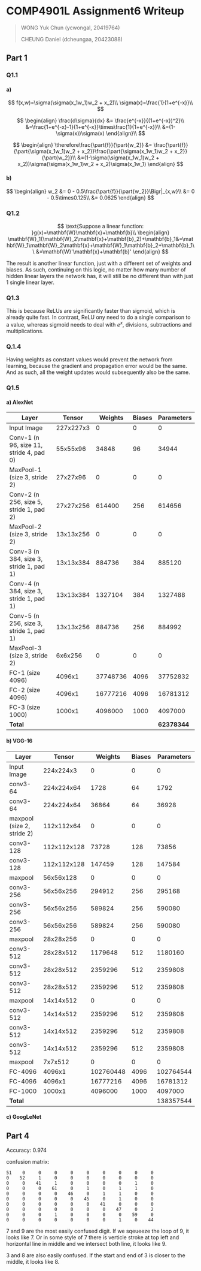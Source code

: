 # COMP4901L Assignment6 Writeup

>WONG Yuk Chun (ycwongal, 20419764)
>
>CHEUNG Daniel (dcheungaa, 20423088)

## Part 1

### Q1.1

#### a)

$$
f(x,w)=\sigma(\sigma(x_1w_1)w_2 + x_2)\\
\sigma(x)=\frac{1}{1+e^{-x}}\\
$$

$$
\begin{align}
\frac{d\sigma}{dx} &= \frac{e^{-x}}{(1+e^{-x})^2}\\
&=\frac{1+e^{-x}-1}{1+e^{-x}}\times\frac{1}{1+e^{-x}}\\
&=(1-\sigma(x))\sigma(x)
\end{align}\\
$$

$$
\begin{align}
\therefore\frac{\part{f}}{\part{w_2}} &= \frac{\part{f}}{\part{\sigma(x_1w_1)w_2 + x_2}}\frac{\part{\sigma(x_1w_1)w_2 + x_2}}{\part{w_2}}\\
&=(1-\sigma(\sigma(x_1w_1)w_2 + x_2))\sigma(\sigma(x_1w_1)w_2 + x_2)\sigma(x_1w_1)
\end{align}
$$

#### b)

$$
\begin{align}
w_2 &= 0 - 0.5\frac{\part{f}}{\part{w_2}}\Bigr|_{x,w}\\
&= 0 - 0.5\times0.125\\
&= 0.0625
\end{align}
$$

### Q1.2

$$
\text{Suppose a linear function: }g(x)=\mathbf{W}\mathbf{x}+\mathbf{b}\\
\begin{align}
\mathbf{W}_1(\mathbf{W}_2\mathbf{x}+\mathbf{b}_2)+\mathbf{b}_1&=\mathbf{W}_1\mathbf{W}_2\mathbf{x}+\mathbf{W}_1\mathbf{b}_2+\mathbf{b}_1\\
&=\mathbf{W}'\mathbf{x}+\mathbf{b}'
\end{align}
$$

The result is another linear function, just with a different set of weights and biases. As such, continuing on this logic, no matter how many number of hidden linear layers the network has, it will still be no different than with just 1 single linear layer.

### Q1.3

This is because ReLUs are significantly faster than sigmoid, which is already quite fast. In contrast, ReLU ony need to do a single comparison to a value, whereas sigmoid needs to deal with $e^x$, divisions, subtractions and multiplications.

### Q.1.4

Having weights as constant values would prevent the network from learning, because the gradient and propagation error would be the same. And as such, all the weight updates would subsequently also be the same.

### Q1.5

#### a) AlexNet

| Layer                                   | Tensor    | Weights  | Biases | Parameters   |
| --------------------------------------- | --------- | -------- | ------ | ------------ |
| Input Image                             | 227x227x3 | 0        | 0      | 0            |
| Conv-1 (n 96, size 11, stride 4, pad 0) | 55x55x96  | 34848    | 96     | 34944        |
| MaxPool-1 (size 3, stride 2)            | 27x27x96  | 0        | 0      | 0            |
| Conv-2 (n 256, size 5, stride 1, pad 2) | 27x27x256 | 614400   | 256    | 614656       |
| MaxPool-2 (size 3, stride 2)            | 13x13x256 | 0        | 0      | 0            |
| Conv-3 (n 384, size 3, stride 1, pad 1) | 13x13x384 | 884736   | 384    | 885120       |
| Conv-4 (n 384, size 3, stride 1, pad 1) | 13x13x384 | 1327104  | 384    | 1327488      |
| Conv-5 (n 256, size 3, stride 1, pad 1) | 13x13x256 | 884736   | 256    | 884992       |
| MaxPool-3 (size 3, stride 2)            | 6x6x256   | 0        | 0      | 0            |
| FC-1 (size 4096)                        | 4096x1    | 37748736 | 4096   | 37752832     |
| FC-2 (size 4096)                        | 4096x1    | 16777216 | 4096   | 16781312     |
| FC-3 (size 1000)                        | 1000x1    | 4096000  | 1000   | 4097000      |
| **Total**                               |           |          |        | **62378344** |

#### b) VGG-16

| Layer                      | Tensor      | Weights   | Biases | Parameters |
| -------------------------- | ----------- | --------- | ------ | ---------- |
| Input Image                | 224x224x3   | 0         | 0      | 0          |
| conv3-64                   | 224x224x64  | 1728      | 64     | 1792       |
| conv3-64                   | 224x224x64  | 36864     | 64     | 36928      |
| maxpool (size 2, stride 2) | 112x112x64  | 0         | 0      | 0          |
| conv3-128                  | 112x112x128 | 73728     | 128    | 73856      |
| conv3-128                  | 112x112x128 | 147459    | 128    | 147584     |
| maxpool                    | 56x56x128   | 0         | 0      | 0          |
| conv3-256                  | 56x56x256   | 294912    | 256    | 295168     |
| conv3-256                  | 56x56x256   | 589824    | 256    | 590080     |
| conv3-256                  | 56x56x256   | 589824    | 256    | 590080     |
| maxpool                    | 28x28x256   | 0         | 0      | 0          |
| conv3-512                  | 28x28x512   | 1179648   | 512    | 1180160    |
| conv3-512                  | 28x28x512   | 2359296   | 512    | 2359808    |
| conv3-512                  | 28x28x512   | 2359296   | 512    | 2359808    |
| maxpool                    | 14x14x512   | 0         | 0      | 0          |
| conv3-512                  | 14x14x512   | 2359296   | 512    | 2359808    |
| conv3-512                  | 14x14x512   | 2359296   | 512    | 2359808    |
| conv3-512                  | 14x14x512   | 2359296   | 512    | 2359808    |
| maxpool                    | 7x7x512     | 0         | 0      | 0          |
| FC-4096                    | 4096x1      | 102760448 | 4096   | 102764544  |
| FC-4096                    | 4096x1      | 16777216  | 4096   | 16781312   |
| FC-1000                    | 1000x1      | 4096000   | 1000   | 4097000    |
| **Total**                  |             |           |        | 138357544  |

#### c) GoogLeNet

## Part 4

Accuracy: 0.974

confusion matrix:

```
51    0     0     0     0     0     0     0     0     0
0    52     1     0     0     0     0     0     0     0
0     0    41     1     0     0     0     0     1     0
0     0     0    61     0     1     0     1     1     0
0     0     0     0    46     0     1     1     0     0
0     0     0     0     0    45     0     1     0     0
0     0     0     0     0     0    41     0     0     0
0     0     0     0     0     0     0    47     0     2
0     0     0     1     0     0     0     0    59     0
0     0     0     0     0     0     0     1     0    44
```

7 and 9 are the most easily confused digit. If we sqeueeze the loop of 9, it looks like 7. Or in some style of 7 there is verticle stroke at top left and horizontal line in middle and we intersect both line, it looks like 9.

3 and 8 are also easily confused. If the start and end of 3 is closer to the middle, it looks like 8.

